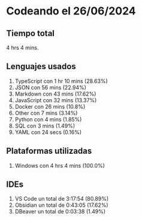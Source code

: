 # Codeando el 26/06/2024

## Tiempo total
4 hrs 4 mins.

## Lenguajes usados
1. TypeScript con 1 hr 10 mins (28.63%)
1. JSON con 56 mins (22.94%)
1. Markdown con 43 mins (17.62%)
1. JavaScript con 32 mins (13.37%)
1. Docker con 26 mins (10.8%)
1. Other con 7 mins (3.14%)
1. Python con 4 mins (1.85%)
1. SQL con 3 mins (1.49%)
1. YAML con 24 secs (0.16%)

## Plataformas utilizadas
1. Windows con 4 hrs 4 mins (100.0%)

## IDEs
1. VS Code un total de 3:17:54 (80.89%)
1. Obsidian un total de 0:43:05 (17.62%)
1. DBeaver un total de 0:03:38 (1.49%)
